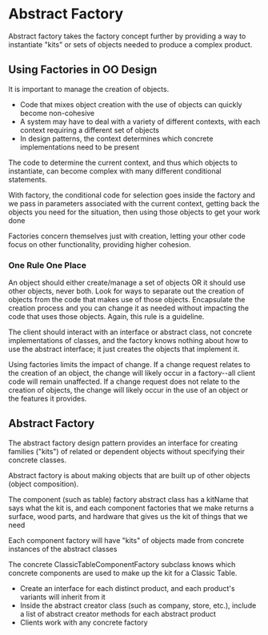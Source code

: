 # Abstract Factory

Abstract factory takes the factory concept further by providing a way to instantiate "kits" or sets of objects needed to produce a complex product.

## Using Factories in OO Design

It is important to manage the creation of objects.

- Code that mixes object creation with the use of objects can quickly become non-cohesive
- A system may have to deal with a variety of different contexts, with each context requiring a different set of objects
- In design patterns, the context determines which concrete implementations need to be present

The code to determine the current context, and thus which objects to instantiate, can become complex with many different conditional statements.

With factory, the conditional code for selection goes inside the factory and we pass in parameters associated with the current context, getting back the objects you need for the situation, then using those objects to get your work done

Factories concern themselves just with creation, letting your other code focus on other functionality, providing higher cohesion.

### One Rule One Place

An object should either create/manage a set of objects OR it should use other objects, never both. Look for ways to separate out the creation of objects from the code that makes use of those objects. Encapsulate the creation process and you can change it as needed without impacting the code that uses those objects. Again, this rule is a guideline. 

The client should interact with an interface or abstract class, not concrete implementations of classes, and the factory knows nothing about how to use the abstract interface; it just creates the objects that implement it.

Using factories limits the impact of change. If a change request relates to the creation of an object, the change will likely occur in a factory--all client code will remain unaffected. If a change request does not relate to the creation of objects, the change will likely occur in the use of an object or the features it provides.

## Abstract Factory

The abstract factory design pattern provides an interface for creating families ("kits") of related or dependent objects without specifying their concrete classes.

Abstract factory is about making objects that are built up of other objects (object composition).

The component (such as table) factory abstract class has a kitName that says what the kit is, and each component factories that we make returns a surface, wood parts, and hardware that gives us the kit of things that we need

Each component factory will have "kits" of objects made from concrete instances of the abstract classes

The concrete ClassicTableComponentFactory subclass knows which concrete components are used to make up the kit for a Classic Table.

- Create an interface for each distinct product, and each product's variants will inherit from it
- Inside the abstract creator class (such as company, store, etc.), include a list of abstract creator methods for each abstract product
- Clients work with any concrete factory